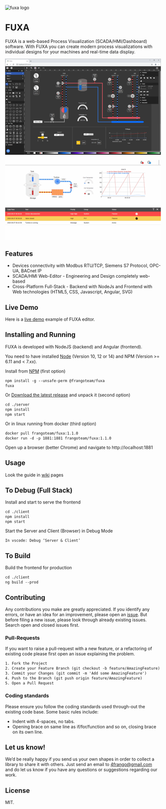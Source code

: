![fuxa logo](/client/src/favicon.ico) 
# FUXA
FUXA is a web-based Process Visualization (SCADA/HMI/Dashboard) software. With FUXA you can create modern process visualizations with individual designs for your machines and real-time data display.

![fuxa editor](/screenshot/fuxa-editor.png) 

![fuxa ani](/screenshot/fuxa-ani.gif)

## Features
- Devices connectivity with Modbus RTU/TCP, Siemens S7 Protocol, OPC-UA, BACnet IP
- SCADA/HMI Web-Editor - Engineering and Design completely web-based
- Cross-Platform Full-Stack - Backend with NodeJs and Frontend with Web technologies (HTML5, CSS, Javascript, Angular, SVG)

## Live Demo
Here is a [live demo](https://frangoteam.github.io) example of FUXA editor.

## Installing and Running
FUXA is developed with NodeJS (backend) and Angular (frontend).

You need to have installed [Node](https://nodejs.org) (Version 10, 12 or 14) and NPM (Version >= 6.11 and < 7.xx).

Install from [NPM](https://www.npmjs.com/package/@frangoteam/fuxa) (first option)
```
npm install -g --unsafe-perm @frangoteam/fuxa
fuxa
```

Or [Download the latest release](https://github.com/frangoteam/FUXA/releases) and unpack it (second option)
```
cd ./server
npm install
npm start
```

Or in linux running from docker (third option)
```
docker pull frangoteam/fuxa:1.1.0
docker run -d -p 1881:1881 frangoteam/fuxa:1.1.0
```

Open up a browser (better Chrome) and navigate to http://localhost:1881

## Usage
Look the guide in [wiki](https://github.com/frangoteam/FUXA/wiki) pages

## To Debug (Full Stack)
Install and start to serve the frontend
```
cd ./client
npm install
npm start
```

Start the Server and Client (Browser) in Debug Mode
```
In vscode: Debug ‘Server & Client’
```

## To Build
Build the frontend for production
```
cd ./client
ng build --prod
```

## Contributing
Any contributions you make are greatly appreciated.
If you identify any errors, or have an idea for an improvement, please open an [issue](/../../issues).
But before filing a new issue, please look through already existing issues. Search open and closed issues first.

### Pull-Requests
If you want to raise a pull-request with a new feature, or a refactoring of existing code please first open an issue explaining the problem.
```
1. Fork the Project
2. Create your Feature Branch (git checkout -b feature/AmazingFeature)
3. Commit your Changes (git commit -m 'Add some AmazingFeature')
4. Push to the Branch (git push origin feature/AmazingFeature)
5. Open a Pull Request
```

### Coding standards
Please ensure you follow the coding standards used through-out the existing code base. Some basic rules include:
- Indent with 4-spaces, no tabs.
- Opening brace on same line as if/for/function and so on, closing brace on its own line.

## Let us know!
We’d be really happy if you send us your own shapes in order to collect a library to share it with others. Just send an email to 4frango@gmail.com and do let us know if you have any questions or suggestions regarding our work.

## License
MIT.
